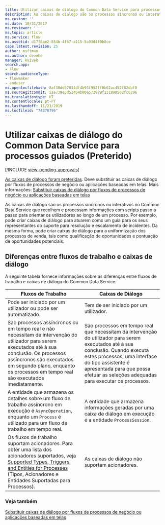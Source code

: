 ```yaml
---
title: Utilizar caixas de diálogo do Common Data Service para processos guiados (Preterido) | Microsoft Docs
description: As caixas de diálogo são os processos síncronos ou interativos que recolhem e processam informações com instruções passo a passo para orientar os utilizadores ao longo de um processo
ms.custom: ''
ms.date: 10/31/2017
ms.reviewer: ''
ms.topic: article
ms.service: flow
ms.assetid: d17f8ae2-854b-4f67-a115-5a03d4f0b8ce
caps.latest.revision: 25
author: msftman
ms.author: deonhe
manager: kvivek
search.app:
- Flow
search.audienceType:
- flowmaker
- enduser
ms.openlocfilehash: 8af38dd57834df4b93f952ff0b62ac452f82dbf0
ms.sourcegitcommit: 52e739e5d53464b80e572928f131890562fc0396
ms.translationtype: HT
ms.contentlocale: pt-PT
ms.lasthandoff: 11/21/2019
ms.locfileid: "74370796"
---
```

# <a name="use-common-data-service-dialogs-for-guided-processes-deprecated"></a>Utilizar caixas de diálogo do Common Data Service para processos guiados (Preterido)
[!INCLUDE [view-pending-approvals](includes/cc-rebrand.md)]

[As caixas de diálogo foram preteridas](/dynamics365/get-started/whats-new/customer-engagement/important-changes-coming#dialogs-are-deprecated). Deve substituir as caixas de diálogo por fluxos de processos de negócio ou aplicações baseadas em telas. Mais informações: [Substituir caixas de diálogo por fluxos de processos de negócio ou aplicações baseadas em telas](replace-dialogs.md) 

As caixas de diálogo são os processos síncronos ou interativos no Common Data Service que recolhem e processam informações com scripts passo a passo para orientar os utilizadores ao longo de um processo. Por exemplo, pode criar caixas de diálogo para atuarem como um guia para os seus representantes do suporte para resolução e escalamento de incidentes. Da mesma forma, pode criar caixas de diálogo para a uniformização dos processos de venda, tais como qualificação de oportunidades e pontuação de oportunidades potenciais.

## <a name="differences-between-workflows-and-dialogs"></a>Diferenças entre fluxos de trabalho e caixas de diálogo

A seguinte tabela fornece informações sobre as diferenças entre fluxos de trabalho e caixas de diálogo do Common Data Service.  


| Fluxos de Trabalho     |    Caixas de Diálogo      |
|---------------|--------------|
|                                                                                                  Pode ser iniciado por um utilizador ou pode ser automatizado.                                                                                                   |                                                                                          Tem de ser iniciado por um utilizador.                                                                                          |
|                                  São processos assíncronos ou em tempo real e não necessitam de intervenção do utilizador para serem executados até à sua conclusão. Os processos assíncronos são executados em segundo plano, enquanto os processos em tempo real são executados imediatamente.                                   | São processos em tempo real que necessitam da intervenção do utilizador para serem executados até à sua conclusão. Quando executa estes processos, uma interface do tipo assistente é apresentada para que possa efetuar as seleções adequadas para executar os processos. |
|                                                    A entidade que armazena os detalhes sobre um fluxo de trabalho assíncrono em execução é `AsyncOperation`, enquanto um `Process` é utilizado para um fluxo de trabalho em tempo real.                                                     |                                                       A entidade que armazena informações geradas por uma caixa de diálogo em execução é a entidade `ProcessSession`.                                                       |
|                  Os fluxos de trabalho suportam acionadores. Para obter uma lista dos acionadores suportados, veja [Supported Types, Triggers, and Entities for Processes](/dynamics365/customer-engagement/developer/supported-types-triggers-entities-actions-processes) (Tipos, Acionadores e Entidades Suportadas para Processos).                   |                                                                                   As caixas de diálogo não suportam acionadores.                                                                                    |
  
### <a name="see-also"></a>Veja também
[Substituir caixas de diálogo por fluxos de processos de negócio ou aplicações baseadas em telas](replace-dialogs.md)
